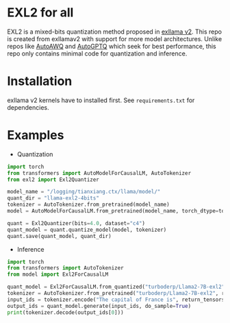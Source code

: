 # EXL2 for all

EXL2 is a mixed-bits quantization method proposed in [exllama v2](https://github.com/turboderp/exllamav2). This repo is created from exllamav2 with support for more model architectures.
Unlike repos like [AutoAWQ](https://github.com/casper-hansen/AutoAWQ) and [AutoGPTQ](https://github.com/PanQiWei/AutoGPTQ) which seek for best performance, this repo only contains minimal code for quantization and inference.

# Installation

exllama v2 kernels have to installed first. See `requirements.txt` for dependencies.

# Examples

* Quantization

```python
import torch
from transformers import AutoModelForCausalLM, AutoTokenizer
from exl2 import Exl2Quantizer

model_name = "/logging/tianxiang.ctx/llama/model/"
quant_dir = "llama-exl2-4bits"
tokenizer = AutoTokenizer.from_pretrained(model_name)
model = AutoModelForCausalLM.from_pretrained(model_name, torch_dtype=torch.float16)

quant = Exl2Quantizer(bits=4.0, dataset="c4")
quant_model = quant.quantize_model(model, tokenizer)
quant.save(quant_model, quant_dir)
```

* Inference

```python
import torch
from transformers import AutoTokenizer
from model import Exl2ForCausalLM

quant_model = Exl2ForCausalLM.from_quantized("turboderp/Llama2-7B-exl2", revision="2.5bpw")
tokenizer = AutoTokenizer.from_pretrained("turboderp/Llama2-7B-exl2", revision="2.5bpw")
input_ids = tokenizer.encode("The capital of France is", return_tensors="pt").cuda()
output_ids = quant_model.generate(input_ids, do_sample=True)
print(tokenizer.decode(output_ids[0]))
```